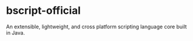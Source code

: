 # bscript-official
An extensible, lightweight, and cross platform scripting language core built in Java.
